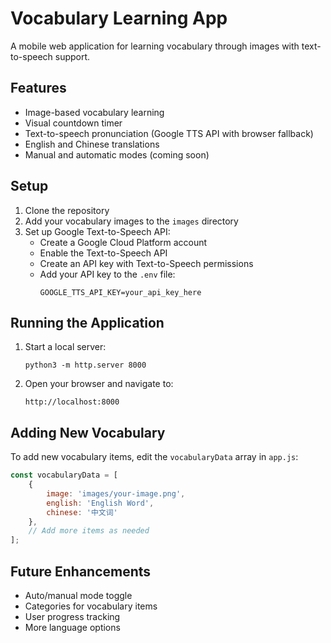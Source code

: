 # Vocabulary Learning App

A mobile web application for learning vocabulary through images with text-to-speech support.

## Features

- Image-based vocabulary learning
- Visual countdown timer
- Text-to-speech pronunciation (Google TTS API with browser fallback)
- English and Chinese translations
- Manual and automatic modes (coming soon)

## Setup

1. Clone the repository
2. Add your vocabulary images to the `images` directory
3. Set up Google Text-to-Speech API:
   - Create a Google Cloud Platform account
   - Enable the Text-to-Speech API
   - Create an API key with Text-to-Speech permissions
   - Add your API key to the `.env` file:
     ```
     GOOGLE_TTS_API_KEY=your_api_key_here
     ```

## Running the Application

1. Start a local server:
   ```
   python3 -m http.server 8000
   ```
2. Open your browser and navigate to:
   ```
   http://localhost:8000
   ```

## Adding New Vocabulary

To add new vocabulary items, edit the `vocabularyData` array in `app.js`:

```javascript
const vocabularyData = [
    {
        image: 'images/your-image.png',
        english: 'English Word',
        chinese: '中文词'
    },
    // Add more items as needed
];
```

## Future Enhancements

- Auto/manual mode toggle
- Categories for vocabulary items
- User progress tracking
- More language options 
